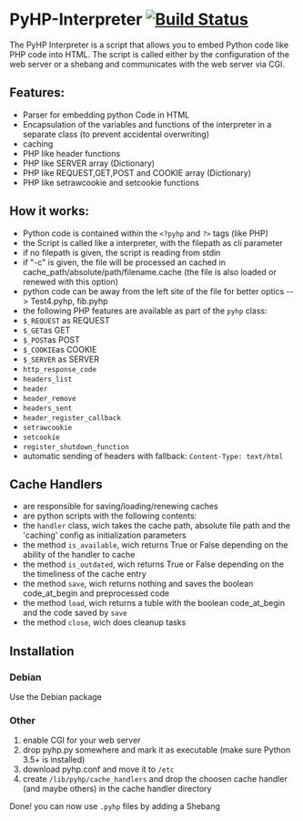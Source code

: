 # PyHP-Interpreter  [![Build Status](https://travis-ci.org/Deric-W/PyHP-Interpreter.svg?branch=master)](https://travis-ci.org/Deric-W/PyHP-Interpreter)

The PyHP Interpreter is a script that allows you to embed Python code like PHP code into HTML.
The script is called either by the configuration of the web server or a shebang and communicates with the web server via CGI.

## Features:
  - Parser for embedding python Code in HTML
  - Encapsulation of the variables and functions of the interpreter in a separate class (to prevent accidental overwriting)
  - caching
  - PHP like header functions
  - PHP like SERVER array (Dictionary)
  - PHP like REQUEST,GET,POST and COOKIE array (Dictionary)
  - PHP like setrawcookie and setcookie functions
  
## How it works:
 - Python code is contained within the `<?pyhp` and `?>` tags (like PHP)
 - the Script is called like a interpreter, with the filepath as cli parameter
 - if no filepath is given, the script is reading from stdin
 - if "-c" is given, the file will be processed an cached in cache_path/absolute/path/filename.cache
   (the file is also loaded or renewed with this option)
 - python code can be away from the left site of the file for better optics --> Test4.pyhp, fib.pyhp
 - the following PHP features are available as part of the `pyhp` class:
  - `$_REQUEST` as REQUEST
  - `$_GET`as GET
  - `$_POST`as POST
  - `$_COOKIE`as COOKIE
  - `$_SERVER` as SERVER
  - `http_response_code`
  - `headers_list`
  - `header`
  - `header_remove`
  - `headers_sent`
  - `header_register_callback`
  - `setrawcookie`
  - `setcookie`
  - `register_shutdown_function`
 - automatic sending of headers with fallback: `Content-Type: text/html`
  
  ## Cache Handlers
   - are responsible for saving/loading/renewing caches
   - are python scripts with the following contents:
   - the `handler` class, wich takes the cache path, absolute file path and the 'caching' config as initialization parameters
   - the method `is_available`, wich returns True or False depending on the ability of the handler to cache
   - the method `is_outdated`, wich returns True or False depending on the the timeliness of the cache entry
   - the method `save`, wich returns nothing and saves the boolean code_at_begin and preprocessed code
   - the method `load`, wich returns a tuble with the boolean code_at_begin and the code saved by `save`
   - the method `close`, wich does cleanup tasks
  
  ## Installation
  ### Debian
  Use the Debian package
  ### Other
  1. enable CGI for your web server
  2. drop pyhp.py somewhere and mark it as executable (make sure Python 3.5+ is installed)
  3. download pyhp.conf and move it to `/etc`
  4. create `/lib/pyhp/cache_handlers` and drop the choosen cache handler (and maybe others) in the cache handler directory
  
  Done! you can now use `.pyhp` files by adding a Shebang
